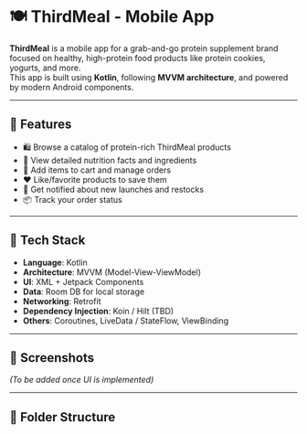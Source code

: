 # 🍽️ ThirdMeal - Mobile App

**ThirdMeal** is a mobile app for a grab-and-go protein supplement brand focused on healthy, high-protein food products like protein cookies, yogurts, and more.  
This app is built using **Kotlin**, following **MVVM architecture**, and powered by modern Android components.

---

## 🚀 Features

- 🛍️ Browse a catalog of protein-rich ThirdMeal products  
- 🧾 View detailed nutrition facts and ingredients  
- 🛒 Add items to cart and manage orders  
- ❤️ Like/favorite products to save them  
- 🔔 Get notified about new launches and restocks  
- 📦 Track your order status

---

## 🧱 Tech Stack

- **Language**: Kotlin  
- **Architecture**: MVVM (Model-View-ViewModel)  
- **UI**: XML + Jetpack Components  
- **Data**: Room DB for local storage  
- **Networking**: Retrofit  
- **Dependency Injection**: Koin / Hilt (TBD)  
- **Others**: Coroutines, LiveData / StateFlow, ViewBinding

---

## 📸 Screenshots  
*(To be added once UI is implemented)*

---

## 📂 Folder Structure

